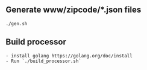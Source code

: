 
## Generate www/zipcode/*.json files

```
./gen.sh
```

## Build processor
    - install golang https://golang.org/doc/install
    - Run `./build_processor.sh`
